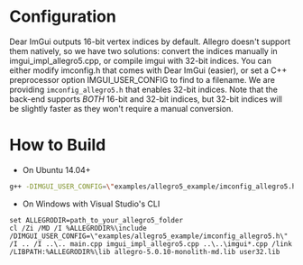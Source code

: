 
# Configuration

Dear ImGui outputs 16-bit vertex indices by default. 
Allegro doesn't support them natively, so we have two solutions: convert the indices manually in imgui_impl_allegro5.cpp, or compile imgui with 32-bit indices.
You can either modify imconfig.h that comes with Dear ImGui (easier), or set a C++ preprocessor option IMGUI_USER_CONFIG to find to a filename.
We are providing `imconfig_allegro5.h` that enables 32-bit indices.
Note that the back-end supports _BOTH_ 16-bit and 32-bit indices, but 32-bit indices will be slightly faster as they won't require a manual conversion.

# How to Build

- On Ubuntu 14.04+

```bash
g++ -DIMGUI_USER_CONFIG=\"examples/allegro5_example/imconfig_allegro5.h\" -I .. -I ../.. main.cpp imgui_impl_allegro5.cpp ../../imgui*.cpp -lallegro -lallegro_primitives -o allegro5_example
```

- On Windows with Visual Studio's CLI

```
set ALLEGRODIR=path_to_your_allegro5_folder
cl /Zi /MD /I %ALLEGRODIR%\include /DIMGUI_USER_CONFIG=\"examples/allegro5_example/imconfig_allegro5.h\" /I .. /I ..\.. main.cpp imgui_impl_allegro5.cpp ..\..\imgui*.cpp /link /LIBPATH:%ALLEGRODIR%\lib allegro-5.0.10-monolith-md.lib user32.lib
```
